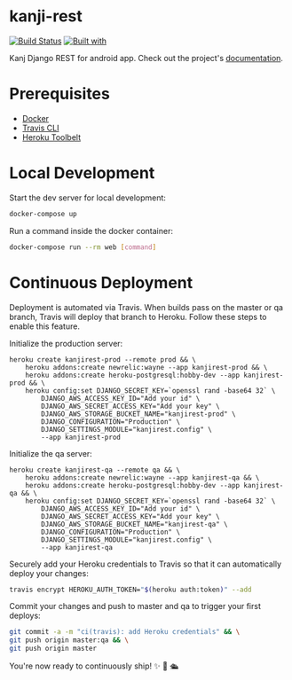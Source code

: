# kanji-rest

[![Build Status](https://travis-ci.org/maaslak/kanji-rest.svg?branch=master)](https://travis-ci.org/maaslak/kanji-rest)
[![Built with](https://img.shields.io/badge/Built_with-Cookiecutter_Django_Rest-F7B633.svg)](https://github.com/agconti/cookiecutter-django-rest)

Kanj Django REST for android app. Check out the project's [documentation](http://maaslak.github.io/kanji-rest/).

# Prerequisites

- [Docker](https://docs.docker.com/docker-for-mac/install/)  
- [Travis CLI](http://blog.travis-ci.com/2013-01-14-new-client/)
- [Heroku Toolbelt](https://toolbelt.heroku.com/)

# Local Development

Start the dev server for local development:
```bash
docker-compose up
```

Run a command inside the docker container:

```bash
docker-compose run --rm web [command]
```

# Continuous Deployment

Deployment is automated via Travis. When builds pass on the master or qa branch, Travis will deploy that branch to Heroku. Follow these steps to enable this feature.

Initialize the production server:

```
heroku create kanjirest-prod --remote prod && \
    heroku addons:create newrelic:wayne --app kanjirest-prod && \
    heroku addons:create heroku-postgresql:hobby-dev --app kanjirest-prod && \
    heroku config:set DJANGO_SECRET_KEY=`openssl rand -base64 32` \
        DJANGO_AWS_ACCESS_KEY_ID="Add your id" \
        DJANGO_AWS_SECRET_ACCESS_KEY="Add your key" \
        DJANGO_AWS_STORAGE_BUCKET_NAME="kanjirest-prod" \
        DJANGO_CONFIGURATION="Production" \
        DJANGO_SETTINGS_MODULE="kanjirest.config" \
        --app kanjirest-prod
```

Initialize the qa server:

```
heroku create kanjirest-qa --remote qa && \
    heroku addons:create newrelic:wayne --app kanjirest-qa && \
    heroku addons:create heroku-postgresql:hobby-dev --app kanjirest-qa && \
    heroku config:set DJANGO_SECRET_KEY=`openssl rand -base64 32` \
        DJANGO_AWS_ACCESS_KEY_ID="Add your id" \
        DJANGO_AWS_SECRET_ACCESS_KEY="Add your key" \
        DJANGO_AWS_STORAGE_BUCKET_NAME="kanjirest-qa" \
        DJANGO_CONFIGURATION="Production" \
        DJANGO_SETTINGS_MODULE="kanjirest.config" \
        --app kanjirest-qa
```

Securely add your Heroku credentials to Travis so that it can automatically deploy your changes:

```bash
travis encrypt HEROKU_AUTH_TOKEN="$(heroku auth:token)" --add
```

Commit your changes and push to master and qa to trigger your first deploys:

```bash
git commit -a -m "ci(travis): add Heroku credentials" && \
git push origin master:qa && \
git push origin master
```

You're now ready to continuously ship! ✨ 💅 🛳
